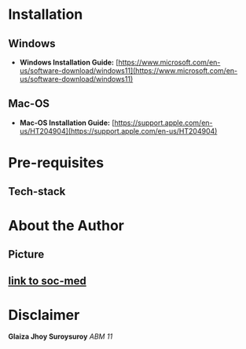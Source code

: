 # Installation
 ## Windows
 * **Windows Installation Guide:**
[https://www.microsoft.com/en-us/software-download/windows11](https://www.microsoft.com/en-us/software-download/windows11)

 ## Mac-OS
 * **Mac-OS Installation Guide:**
[https://support.apple.com/en-us/HT204904](https://support.apple.com/en-us/HT204904)
# Pre-requisites
 ## Tech-stack



# About the Author
 ## Picture
 ## [link to soc-med](https://www.facebook.com/profile.php?id=61558329915927)

# Disclaimer
 **Glaiza Jhoy Suroysuroy**
  _ABM 11_
